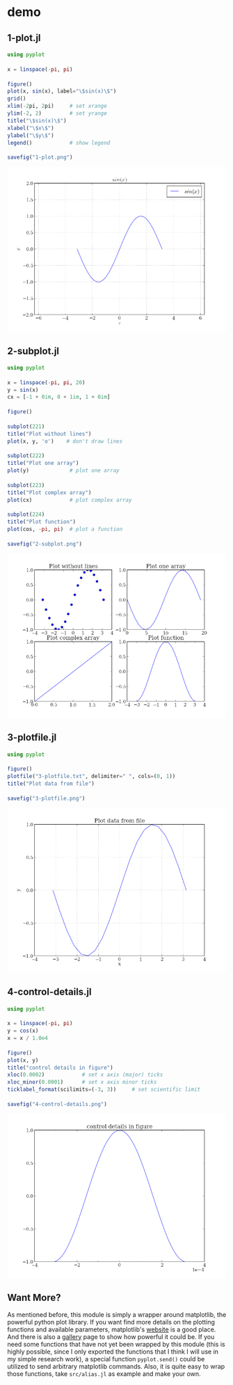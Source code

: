 # demo

## 1-plot.jl

```julia
using pyplot

x = linspace(-pi, pi)

figure()
plot(x, sin(x), label="\$sin(x)\$")
grid()
xlim(-2pi, 2pi)     # set xrange
ylim(-2, 2)         # set yrange
title("\$sin(x)\$")
xlabel("\$x\$")
ylabel("\$y\$")
legend()            # show legend

savefig("1-plot.png")
```

![1-plot.png](1-plot.png)

## 2-subplot.jl

```julia
using pyplot

x = linspace(-pi, pi, 20)
y = sin(x)
cx = [-1 + 0im, 0 + 1im, 1 + 0im]

figure()

subplot(221)
title("Plot without lines")
plot(x, y, 'o')    # don't draw lines

subplot(222)
title("Plot one array")
plot(y)             # plot one array

subplot(223)
title("Plot complex array")
plot(cx)            # plot complex array

subplot(224)
title("Plot function")
plot(cos, -pi, pi)  # plot a function

savefig("2-subplot.png")
```

![2-subplot.png](2-subplot.png)

## 3-plotfile.jl

```julia
using pyplot

figure()
plotfile("3-plotfile.txt", delimiter=" ", cols=(0, 1))
title("Plot data from file")

savefig("3-plotfile.png")
```

![3-plotfile.png](3-plotfile.png)

## 4-control-details.jl

```julia
using pyplot

x = linspace(-pi, pi)
y = cos(x)
x = x / 1.0e4

figure()
plot(x, y)
title("control details in figure")
xloc(0.0002)            # set x axis (major) ticks
xloc_minor(0.0001)      # set x axis minor ticks
ticklabel_format(scilimits=(-3, 3))     # set scientific limit

savefig("4-control-details.png")
```

![4-control-details.png](4-control-details.png)

## Want More?

As mentioned before, this module is simply a wrapper around matplotlib,
the powerful python plot library. If you want find more details on the
plotting functions and available parameters, matplotlib's [website][mpl]
is a good place. And there is also a [gallery][] page to show how
powerful it could be. If you need some functions that have not yet been
wrapped by this module (this is highly possible, since I only exported
the functions that I think I will use in my simple research work), a
special function `pyplot.send()` could be utilized to send arbitrary
matplotlib commands.  Also, it is quite easy to wrap those functions,
take `src/alias.jl` as example and make your own.

[mpl]: http://matplotlib.org/
[gallery]: http://matplotlib.org/gallery.html

